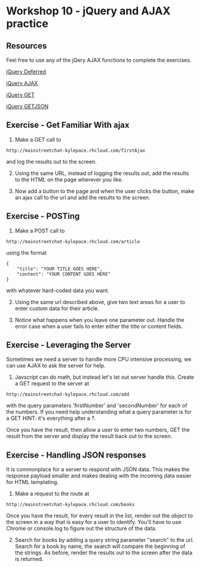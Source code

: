 # Workshop 10 - jQuery and AJAX practice

## Resources

Feel free to use any of the jQery AJAX functions to complete the exercises.

[jQuery Deferred](https://api.jquery.com/category/deferred-object/)

[jQuery AJAX](https://api.jquery.com/jquery.ajax/)

[jQuery GET](https://api.jquery.com/jquery.get/)

[jQuery GETJSON](https://api.jquery.com/jquery.getjson/)


## Exercise - Get Familiar With ajax

1. Make a GET call to
```
http://mainstreetchat-kylepace.rhcloud.com/firstAjax
```
and log the results out to the screen.

2. Using the same URL, instead of logging the results out, add the results to the HTML on the page wherever you like.

3. Now add a button to the page and when the user clicks the button, make an ajax call to the url and add the results to the screen.

## Exercise - POSTing

1. Make a POST call to
```
http://mainstreetchat-kylepace.rhcloud.com/article
```
using the format
```
{
    "title": "YOUR TITLE GOES HERE",
    "content": "YOUR CONTENT GOES HERE"
}
```
with whatever hard-coded data you want.

2. Using the same url described above, give two text areas for a user to enter custom data for their article.

3. Notice what happens when you leave one parameter out.  Handle the error case when a user fails to enter either the title or content fields.

## Exercise - Leveraging the Server
Sometimes we need a server to handle more CPU intensive processing, we can use AJAX to ask the server for help.

1. Javscript can do math, but instead let's let out server handle this.  Create a GET request to the server at
```
http://mainstreetchat-kylepace.rhcloud.com/add
```
with the query parameters 'firstNumber' and 'secondNumber' for each of the numbers.  If you need help understanding what a query parameter is for a GET HINT: it's everything after a ?.

Once you have the result, then allow a user to enter two numbers, GET the result from the server and display the result back out to the screen.

## Exercise - Handling JSON responses
It is commonplace for a server to respond with JSON data.  This makes the response payload smaller and makes dealing with the incoming data easier for HTML templating.

1. Make a request to the route at
```
http://mainstreetchat-kylepace.rhcloud.com/books
```
Once you have the result, for every result in the list, render out the object to the screen in a way that is easy for a user to identify.  You'll have to use Chrome or console.log to figure out the structure of the data.

2. Search for books by adding a query string parameter "search" to the url.  Search for a book by name, the search will compare the beginning of the strings.  As before, render the results out to the screen after the data is returned.
